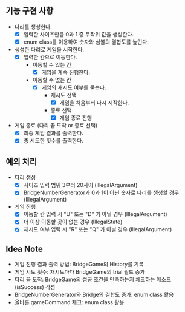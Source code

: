 ## 기능 구현 사항
- 다리를 생성한다.
  - [x] 입력한 사이즈만큼 0과 1 중 무작위 값을 생성한다.
  - [x] enum class를 이용하여 숫자와 심볼의 결합도를 높인다.
- 생성한 다리로 게임을 시작한다.
  - [x] 입력한 칸으로 이동한다.
    - 이동할 수 있는 칸
      - [x] 게임을 계속 진행한다.
    - 이동할 수 없는 칸
      - [x] 게임의 재시도 여부를 묻는다.
        - 재시도 선택
          - [x] 게임을 처음부터 다시 시작한다.
        - 종료 선택
          - [x] 게임 종료 진행
- 게임 종료 (다리 끝 도착 or 종료 선택)
  - [x] 최종 게임 결과를 출력한다.
  - [x] 총 시도한 횟수를 출력한다.
  
## 예외 처리
- 다리 생성
  - [x] 사이즈 입력 범위 3부터 20사이 (IllegalArgument)
  - [x] BridgeNumberGenerator가 0과 1이 아닌 숫자로 다리를 생성할 경우 (IllegalArgument)
- 게임 진행
  - [x] 이동할 칸 입력 시 "U" 또는 "D" 가 아닐 경우 (IllegalArgument)
  - [x] 더 이상 이동할 곳이 없는 경우 (IllegalState)
  - [x] 재시도 여부 입력 시 "R" 또는 "Q" 가 아닐 경우 (IllegalArgument)

## Idea Note
  - 게임 진행 결과 출력 방법: BridgeGame의 History를 기록
  - 게임 시도 횟수: 재시도마다 BridgeGame의 trial 필드 증가
  - 다리 끝 도착: BridgeGame의 성공 조건을 만족하는지 체크하는 메소드(isSuccess) 작성
  - BridgeNumberGenerator와 Bridge의 결합도 증가: enum class 활용
  - 올바른 gameCommand 체크: enum class 활용

